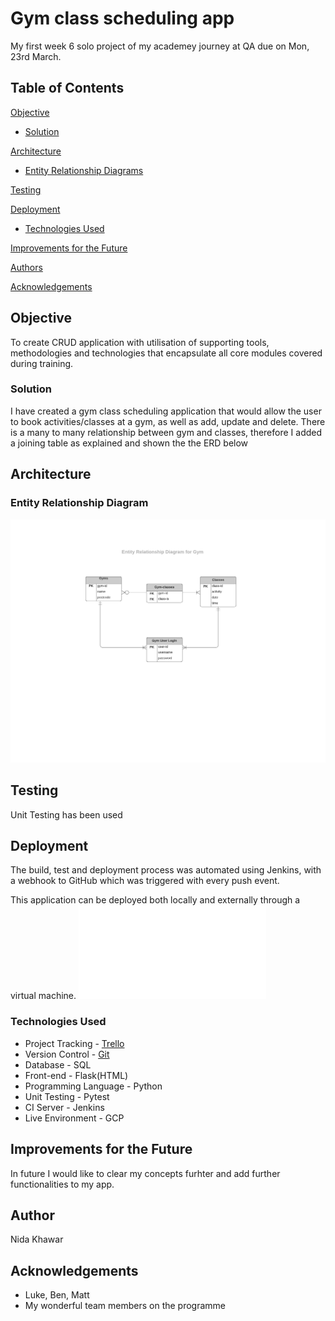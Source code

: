 # Gym class scheduling app

My first week 6 solo project of my academey journey at QA due on Mon, 23rd March.

## Table of Contents
[Objective](#objective)
   * [Solution](#solution)
   
[Architecture](#architecture)
   * [Entity Relationship Diagrams](#erd)
   
[Testing](#testing)

[Deployment](#depl)
   * [Technologies Used](#tech)

[Improvements for the Future](#improve)

[Authors](#auth)

[Acknowledgements](#ack)


<a name="objective"></a>
## Objective

To create CRUD application with utilisation of supporting tools, methodologies and technologies that encapsulate all core modules covered during training.


<a name="solution"></a>
### Solution

I have created a gym class scheduling application that would allow the user to book activities/classes at a gym, as well as add, update and delete.
There is a many to many relationship between gym and classes, therefore I added a joining table as explained and shown the the ERD below

<a name="architecture"></a>
## Architecture
<a name="erd"></a>
### Entity Relationship Diagram
![ERD](/Project1-Documentation/gym-erd.jpeg)

<a name="testing"></a>
## Testing
Unit Testing has been used

<a name="depl"></a>
## Deployment

The build, test and deployment process was automated using Jenkins, with a webhook to GitHub which was triggered with every push event.

This application can be deployed both locally and externally through a virtual machine.
![Deployment Pipeline](/Project1-Documentation/CI_pipeline.odp)
<a name="tech"></a>
### Technologies Used

* Project Tracking - [Trello](https://trello.com/b/M97Vmn5V/devops-project)
* Version Control - [Git](https://github.com/nidakhawar/gym-schedule)
* Database - SQL
* Front-end - Flask(HTML)
* Programming Language - Python
* Unit Testing - Pytest
* CI Server - Jenkins 
* Live Environment - GCP

<a name="improve"></a>
## Improvements for the Future

In future I would like to clear my concepts furhter and add further functionalities to my app. 

<a name="auth"></a>
## Author

Nida Khawar

<a name="ack"></a>
## Acknowledgements

* Luke, Ben, Matt
* My wonderful team members on the programme

